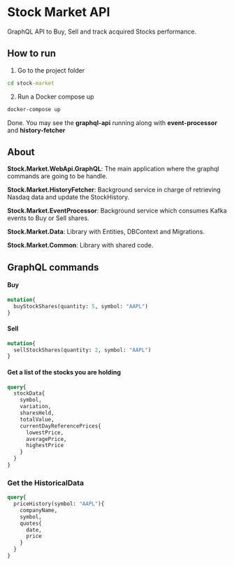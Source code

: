 # Stock Market API

GraphQL API to Buy, Sell and track acquired Stocks performance.

## How to run

1. Go to the project folder
``` cmd
cd stock-market
```

2. Run a Docker compose up
``` cmd
docker-compose up
```

Done. You may see the **graphql-api** running along with **event-processor** and **history-fetcher**

## About

**Stock.Market.WebApi.GraphQL**: The main application where the graphql commands are going to be handle.

**Stock.Market.HistoryFetcher**: Background service in charge of retrieving Nasdaq data and update the StockHistory.

**Stock.Market.EventProcessor**: Background service which consumes Kafka events to Buy or Sell shares.

**Stock.Market.Data**: Library with Entities, DBContext and Migrations.

**Stock.Market.Common**: Library with shared code.

## GraphQL commands

#### Buy

``` graphql
mutation{
  buyStockShares(quantity: 5, symbol: "AAPL")
}
```

#### Sell

``` graphql
mutation{
  sellStockShares(quantity: 2, symbol: "AAPL")
}
```


#### Get a list of the stocks you are holding

``` graphql
query{
  stockData{
    symbol,
    variation,
    sharesHeld,
    totalValue,
    currentDayReferencePrices{
      lowestPrice,
      averagePrice,
      highestPrice
    }
  }
}
```

### Get the HistoricalData

``` graphql
query{
  priceHistory(symbol: "AAPL"){
    companyName,
    symbol,
    quotes{
      date,
      price
    }
  }
}
```
